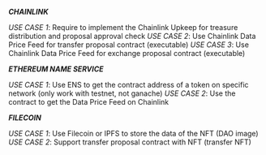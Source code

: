 **_CHAINLINK_**

_USE CASE 1_: Require to implement the Chainlink Upkeep for treasure distribution and proposal approval check
_USE CASE 2_: Use Chainlink Data Price Feed for transfer proposal contract (executable)
_USE CASE 3_: Use Chainlink Data Price Feed for exchange proposal contract (executable)

**_ETHEREUM NAME SERVICE_**

_USE CASE 1_: Use ENS to get the contract address of a token on specific network (only work with testnet, not ganache)
_USE CASE 2_: Use the contract to get the Data Price Feed on Chainlink

**_FILECOIN_**

_USE CASE 1_: Use Filecoin or IPFS to store the data of the NFT (DAO image)
_USE CASE 2_: Support transfer proposal contract with NFT (transfer NFT)
